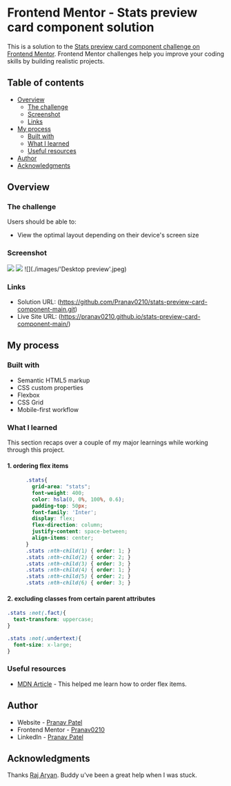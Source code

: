 # Frontend Mentor - Stats preview card component solution

This is a solution to the [Stats preview card component challenge on Frontend Mentor](https://www.frontendmentor.io/challenges/stats-preview-card-component-8JqbgoU62). Frontend Mentor challenges help you improve your coding skills by building realistic projects. 

## Table of contents

- [Overview](#overview)
  - [The challenge](#the-challenge)
  - [Screenshot](#screenshot)
  - [Links](#links)
- [My process](#my-process)
  - [Built with](#built-with)
  - [What I learned](#what-i-learned)
  - [Useful resources](#useful-resources)
- [Author](#author)
- [Acknowledgments](#acknowledgments)


## Overview

### The challenge

Users should be able to:

- View the optimal layout depending on their device's screen size

### Screenshot

![](./images/screenshot#1.jpeg)
![](./images/Screenshot#2.jpeg)
![](./images/'Desktop preview'.jpeg)


### Links

- Solution URL: (https://github.com/Pranav0210/stats-preview-card-component-main.git)
- Live Site URL: (https://pranav0210.github.io/stats-preview-card-component-main/)

## My process

### Built with

- Semantic HTML5 markup
- CSS custom properties
- Flexbox
- CSS Grid
- Mobile-first workflow


### What I learned

This section recaps over a couple of my major learnings while working through this project.

#### 1. ordering flex items
```css
      .stats{
        grid-area: "stats";
        font-weight: 400;
        color: hsla(0, 0%, 100%, 0.6);
        padding-top: 50px;
        font-family: 'Inter';
        display: flex;
        flex-direction: column;
        justify-content: space-between;
        align-items: center;
      }
      .stats :nth-child(1) { order: 1; }
      .stats :nth-child(2) { order: 2; }
      .stats :nth-child(3) { order: 3; }
      .stats :nth-child(4) { order: 1; }
      .stats :nth-child(5) { order: 2; }
      .stats :nth-child(6) { order: 3; }
```
#### 2. excluding classes from certain parent attributes
```css
.stats :not(.fact){
  text-transform: uppercase;
}

.stats :not(.undertext){
  font-size: x-large;
}
```


### Useful resources

- [MDN Article](https://developer.mozilla.org/en-US/docs/Web/CSS/CSS_Flexible_Box_Layout/Ordering_Flex_Items) - This helped me learn how to order flex items.


## Author

- Website - [Pranav Patel]()
- Frontend Mentor - [Pranav0210](https://www.frontendmentor.io/profile/Pranav0210)
- LinkedIn - [Pranav Patel](https://www.linkedin.com/in/pranav-patel-2821b7208)


## Acknowledgments

Thanks [Raj Aryan](@SilverGraph). Buddy u've been a great help when I was stuck.

